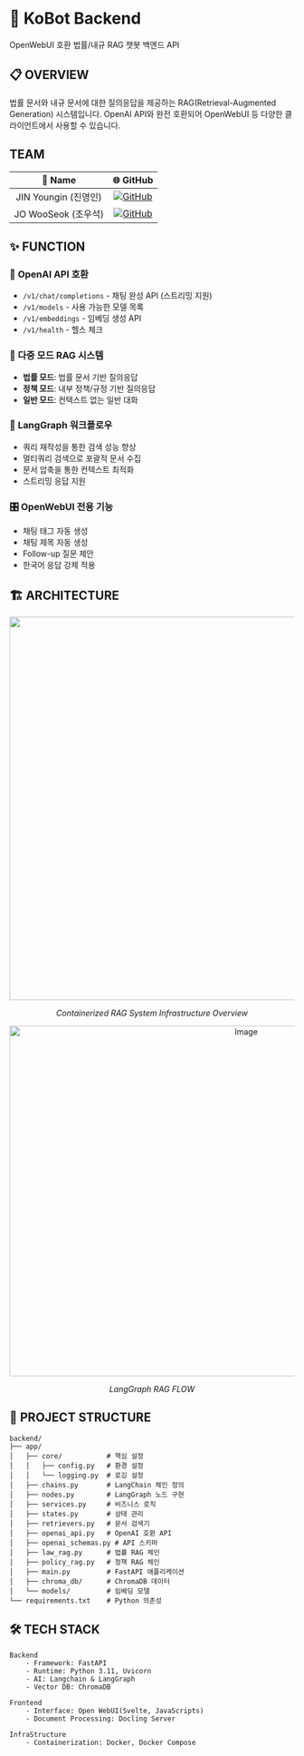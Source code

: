 # 🤖 KoBot Backend

OpenWebUI 호환 법률/내규 RAG 챗봇 백엔드 API

## 📋 OVERVIEW

법률 문서와 내규 문서에 대한 질의응답을 제공하는 RAG(Retrieval-Augmented Generation) 시스템입니다. OpenAI API와 완전 호환되어 OpenWebUI 등 다양한 클라이언트에서 사용할 수 있습니다.

## TEAM
| 👤 Name | 🌐 GitHub |
|:--------:|:--------:|
| JIN Youngin (진영인) | [![GitHub](https://img.shields.io/badge/GitHub-0in11-181717?style=flat&logo=GitHub&logoColor=white)](https://github.com/0in11) |
| JO WooSeok (조우석) | [![GitHub](https://img.shields.io/badge/GitHub-jowoodol-181717?style=flat&logo=GitHub&logoColor=white)](https://github.com/jowoodol) |

## ✨ FUNCTION

### 🎯 **OpenAI API 호환**
- `/v1/chat/completions` - 채팅 완성 API (스트리밍 지원)
- `/v1/models` - 사용 가능한 모델 목록
- `/v1/embeddings` - 임베딩 생성 API
- `/v1/health` - 헬스 체크

### 🧠 **다중 모드 RAG 시스템**
- **법률 모드**: 법률 문서 기반 질의응답
- **정책 모드**: 내부 정책/규정 기반 질의응답  
- **일반 모드**: 컨텍스트 없는 일반 대화

### 🔄 **LangGraph 워크플로우**
- 쿼리 재작성을 통한 검색 성능 향상
- 멀티쿼리 검색으로 포괄적 문서 수집
- 문서 압축을 통한 컨텍스트 최적화
- 스트리밍 응답 지원

### 🎛️ **OpenWebUI 전용 기능**
- 채팅 태그 자동 생성
- 채팅 제목 자동 생성
- Follow-up 질문 제안
- 한국어 응답 강제 적용

## 🏗️ ARCHITECTURE

<div align="center">
    <img width="1200" height="676" alt="Image" src="https://github.com/user-attachments/assets/433d634b-a0c3-4c6b-a6e1-1dee4ab1946c" />
    <p><i>Containerized RAG System Infrastructure Overview</i></p>
</div>

<div align="center">
    <img width="821" height="618" alt="Image" src="https://github.com/user-attachments/assets/da6f1402-d9ca-43a1-9cd7-5147e8266025" />
    <p><i>LangGraph RAG FLOW</i></p>
</div>

## 📁 PROJECT STRUCTURE

```
backend/
├── app/
│   ├── core/           # 핵심 설정
│   │   ├── config.py   # 환경 설정
│   │   └── logging.py  # 로깅 설정
│   ├── chains.py       # LangChain 체인 정의
│   ├── nodes.py        # LangGraph 노드 구현
│   ├── services.py     # 비즈니스 로직
│   ├── states.py       # 상태 관리
│   ├── retrievers.py   # 문서 검색기
│   ├── openai_api.py   # OpenAI 호환 API
│   ├── openai_schemas.py # API 스키마
│   ├── law_rag.py      # 법률 RAG 체인
│   ├── policy_rag.py   # 정책 RAG 체인
│   ├── main.py         # FastAPI 애플리케이션
│   ├── chroma_db/      # ChromaDB 데이터
│   └── models/         # 임베딩 모델
└── requirements.txt    # Python 의존성
```

## 🛠️ TECH STACK
```
Backend
    - Framework: FastAPI
    - Runtime: Python 3.11, Uvicorn
    - AI: Langchain & LangGraph
    - Vector DB: ChromaDB

Frontend
    - Interface: Open WebUI(Svelte, JavaScripts)
    - Document Processing: Docling Server

InfraStructure
    - Containerization: Docker, Docker Compose
```
